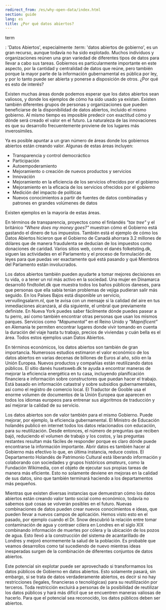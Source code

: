 ```yaml
---
redirect_from: /es/why-open-data/index.html
section: guide
lang: es
title: ¿Por qué datos abiertos?
---
```


term

:   'Datos Abiertos', especialmente :term: 'datos abiertos de gobierno', es un gran recurso, aunque todavía no ha sido explotado. Muchos individuos y organizaciones reúnen una gran variedad de diferentes tipos de datos para llevar a cabo sus tareas. Gobiernos es particularmente importante en este aspecto, por la cantidad y centralidad de datos que reúne, pero también porque la mayor parte de la información gubernamental es pública por ley, y por lo tanto puede ser abierta y ponerse a disposición de otros. ¿Por qué es esto de interés?

Existen muchas áreas donde podemos esperar que los datos abiertos sean valiosos, y donde los ejemplos de cómo ha sido usado ya existan. Existen también diferentes grupos de personas y organizaciones que pueden beneficiarse de la disponibilidad de datos abiertos, incluido el mismo gobierno. Al mismo tiempo es imposible predecir con exactitud cómo y dónde será creado el valor en el futuro. La naturaleza de las innovaciones es que su desarrollo frecuentemente proviene de los lugares más inverosímiles.

Ya es posible apuntar a un gran número de áreas donde los gobiernos abiertos están creando valor. Algunas de estas áreas incluyen:

- Transparencia y control democráctico
- Participación 
- Autoempoderamiento
- Mejoramiento o creación de nuevos productos y servicios 
- Innovación
- Mejoramiento en la eficiencia de los servicios ofrecidos por el gobierno
- Mejoramiento en la eficacia de los servicios ofrecidos por el gobierno
- Medición del impacto de políticas 
- Nuevos conocimientos a partir de fuentes de datos combinadas y patrones en grandes volúmenes de datos

Existen ejemplos en la mayoría de estas áreas.

En términos de transparencia, proyectos como el finlandés *"tax tree"* y el británico *"Where does my money goes?"* muestran cómo el Gobierno está gastando el dinero de tus impuestos. También está el ejemplo de cómo los Datos Abiertos hicieron que el Gobierno de Canadá ahorrara 3.2 millones de dólares que de manera fraudulenta se deducían de los impuestos como donaciones de caridad. Varios sitios web, como el danés folketsting.dk, siguen las actividades en el Parlamento y el proceso de formulación de leyes para que puedas ver exactamente qué está pasando y qué Miembros del Parlamento están involucrados.

Los datos abiertos también pueden ayudarte a tomar mejores decisiones en tu vida, o a tener un rol más activo en la sociedad. Una mujer en Dinamarca desarrolló findtoilet.dk que muestra todos los baños públicos daneses, para que personas que ella sabía tenían problemas de vejiga pudieran salir más seguido. En los Países Bajos está disponible un servicio, vervuilingsalarm.nl, que te avisa con un mensaje si la calidad del aire en tus inmediaciones alcanzará, al día siguiente, el umbral que previamente definiste. En Nueva York puedes saber fácilmente dónde puedes pasear a tu perro, así como también encontrar otras personas que usan los mismos parques. Servicios como *"Mapumental"* en el Reino Unido y *"Mapnificent"* en Alemania te permiten encontrar lugares donde vivir tomando en cuenta la duración del viaje hasta tu trabajo, precios de viviendas y cuán bella es el área. Todos estos ejemplos usan Datos Abiertos.

En términos económicos, los datos abiertos son también de gran importancia. Numerosos estudios estimaron el valor económico de los datos abiertos en varias decenas de billones de Euros al año, sólo en la Unión Europea. Nuevos productos y compañías están reutilizando datos públicos. El sitio danés husetsweb.dk te ayuda a encontrar maneras de mejorar la eficiencia energética en tu casa, incluyendo planificación financiera e información sobre constructores que puedan hacer el trabajo. Está basado en información catastral y sobre subsidios gubernamentales, así como el registro de comercio local. El Traductor de Gooble usa el enorme volumen de documentos de la Unión Europea que aparecen en todos los idiomas europeos para entrenar sus algoritmos de traducción y así mejorar la calidad de su servicio.

Los datos abiertos son de valor también para el mismo Gobierno. Puede mejorar, por ejemplo, la eficiencia gubernamental. El Ministro de Educación holandés publicó en internet todos los datos relacionados con educación, para su reutilización. Desde entonces, el número de preguntas que reciben bajó, reduciendo el volumen de trabajo y los costos, y las preguntas restantes resultan más fáciles de responder porque es claro dónde puede encontrarse la información importante. Abrir datos es también hacer al Gobierno más efectivo lo que, en última instancia, reduce costos. El Departamento Holandés de Patrimonio Cultural está liberando información y colaborando con sociedades y grupos históricos *amateurs*, como la Fundación Wikimedia, con el objeto de ejecutar sus propias tareas de manera más eficiente. Esto no solamente deviene en mejoras en la calidad de sus datos, sino que también terminará haciendo a los departamentos más pequeños.

Mientras que existen diversas instancias que demuestran cómo los datos abiertos están creando valor tanto social como económico, todavía no sabemos qué cosas se volverán posibles en el futuro. Nuevas combinaciones de datos pueden crear nuevos conocimientos e ideas, que pueden llevar a nuevos campos de aplicación. Hemos visto esto en el pasado, por ejemplo cuando el Dr. Snow descubrió la relación entre tomar contaminación de agua y contraer cólera en Londres en el siglo XIX combinando información de muertes por cólera y la ubicación de los pozos de agua. Esto llevó a la construcción del sistema de acantarillado de Londres y mejoró enormemente la salud de la población. Es probable que veamos desarrollos como tal sucediendo de nuevo mientras ideas inesperadas surgen de la combinación de diferentes conjuntos de datos abiertos.

Este potencial sin explotar puede ser aprovechado si transformamos los datos públicos de Gobierno en datos abiertos. Esto solamente pasará, sin embargo, si se trata de datos verdaderamente abiertos, es decir si no hay restricciones (legales, financieras o tecnológicas) para su reutilización por terceros. Toda restricción excluirá a personas de la posibilidad de reutilizar los datos públicos y hará más difícil que se encuentren maneras valiosas de hacerlo. Para que el potencial sea reconocido, los datos públicos deben ser abiertos.
